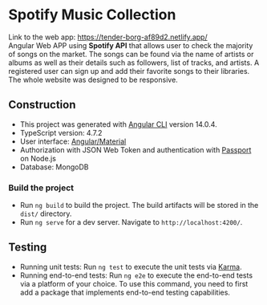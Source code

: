 # Spotify Music Collection

Link to the web app: https://tender-borg-af89d2.netlify.app/<br/>
Angular Web APP using **Spotify API** that allows user to check the majority of songs on the market. 
The songs can be found via the name of artists or albums as well as their details such as followers, list of tracks, and artists.
A registered user can sign up and add their favorite songs to their libraries. 
The whole website was designed to be responsive.
<br/>

## Construction
- This project was generated with [Angular CLI](https://github.com/angular/angular-cli) version 14.0.4.
- TypeScript version: 4.7.2
- User interface: [Angular/Material](https://material.angular.io/)
- Authorization with JSON Web Token and authentication with [Passport](http://www.passportjs.org/) on Node.js
- Database: MongoDB


### Build the project
- Run `ng build` to build the project. The build artifacts will be stored in the `dist/` directory. <br/>
- Run `ng serve` for a dev server. Navigate to `http://localhost:4200/`.

## Testing
- Running unit tests:
Run `ng test` to execute the unit tests via [Karma](https://karma-runner.github.io).
- Running end-to-end tests:
Run `ng e2e` to execute the end-to-end tests via a platform of your choice. To use this command, you need to first add a package that implements end-to-end testing capabilities.
